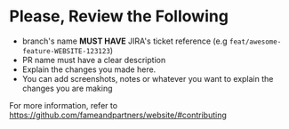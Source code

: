 # Please, Review the Following

- branch's name **MUST HAVE** JIRA's ticket reference (e.g `feat/awesome-feature-WEBSITE-123123`)
- PR name must have a clear description
- Explain the changes you made here.
- You can add screenshots, notes or whatever you want to explain the changes you are making

For more information, refer to https://github.com/fameandpartners/website/#contributing
